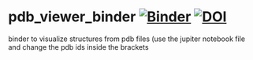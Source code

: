 # pdb_viewer_binder [![Binder](https://mybinder.org/badge_logo.svg)](https://mybinder.org/v2/gh/olgatsiouri1996/pdb_viewer_binder/main) [![DOI](https://zenodo.org/badge/DOI/10.5281/zenodo.4275068.svg)](https://doi.org/10.5281/zenodo.4275068)

binder to visualize structures from pdb files (use the jupiter notebook file and change the pdb ids inside the brackets
